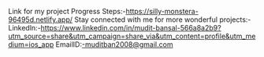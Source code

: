 Link for my project Progress Steps:-https://silly-monstera-96495d.netlify.app/
Stay connected with me for more wonderful projects:-
Linkedln:-https://www.linkedin.com/in/mudit-bansal-566a8a2b9?utm_source=share&utm_campaign=share_via&utm_content=profile&utm_medium=ios_app
EmailID:-muditban2008@gmail.com
